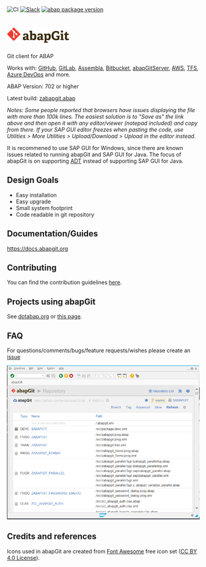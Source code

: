 ![CI](https://github.com/abapGit/abapGit/workflows/CI/badge.svg)
[![Slack](https://abapgit-slackinviter.herokuapp.com/badge.svg)](https://abapgit-slackinviter.herokuapp.com/)
[![abap package version](https://img.shields.io/endpoint?url=https://shield.abap.space/version-shield-json/github/abapGit/abapGit/src/zif_abapgit_version.intf.abap/gc_abap_version&label=version)](https://github.com/abapGit/abapGit/blob/main/src/zif_abapgit_version.intf.abap)

# <img src="docs/img/logo.svg" height="40" alt="abapGit logo">

Git client for ABAP

Works with: [GitHub](https://github.com/),
[GitLab](https://gitlab.com/),
[Assembla](https://www.assembla.com/git/),
[Bitbucket](https://bitbucket.org/),
[abapGitServer](https://github.com/larshp/abapGitServer),
[AWS](https://aws.amazon.com/codecommit/),
[TFS](https://www.visualstudio.com/team-services/git/),
[Azure DevOps](https://azure.microsoft.com/en-us/services/devops) and more.

ABAP Version: 702 or higher

Latest build: [zabapgit.abap](https://raw.githubusercontent.com/abapGit/build/main/zabapgit.abap)

*Notes: Some people reported that browsers have issues displaying the file with more than 100k lines. The easiest solution is to "Save as" the link above and then open it with any editor/viewer (notepad included) and copy from there. If your SAP GUI editor freezes when pasting the code, use Utilities > More Utilities > Upload/Download > Upload in the editor instead.*

It is recommened to use SAP GUI for Windows, since there are known issues related to running abapGit and SAP GUI for Java. The focus of abapGit is on supporting [ADT](https://github.com/abapGit/ADT_Frontend) instead of supporting SAP GUI for Java.

## Design Goals
- Easy installation
- Easy upgrade
- Small system footprint
- Code readable in git repository

## Documentation/Guides
https://docs.abapgit.org

## Contributing

You can find the contribution guidelines [here](CONTRIBUTING.md).

## Projects using abapGit

See [dotabap.org](https://dotabap.org) or [this page](https://docs.abapgit.org/other-where-used.html).

## FAQ
For questions/comments/bugs/feature requests/wishes please create an [issue](https://github.com/abapGit/abapGit/issues)

![abapgit](docs/img/abapgit_1_99_0.png)

## Credits and references

Icons used in abapGit are created from [Font Awesome](https://fontawesome.com/) free icon set ([CC BY 4.0 License](https://fontawesome.com/license/free)).
